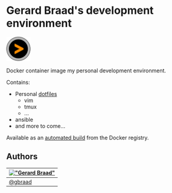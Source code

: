 Gerard Braad's development environment
======================================

!["Prompt"](https://raw.githubusercontent.com/gbraad/assets/gh-pages/icons/prompt-icon-64.png)


Docker container image my personal development environment.

Contains:
  * Personal [dotfiles](https://github.com/gbraad/dotfiles)
    * vim
    * tmux
    * ...
  * ansible
  * and more to come...

Available as an [automated build](https://hub.docker.com/r/gbraad/devenv/) from the Docker registry.


Authors
-------

| [!["Gerard Braad"](http://gravatar.com/avatar/e466994eea3c2a1672564e45aca844d0.png?s=60)](http://gbraad.nl "Gerard Braad <me@gbraad.nl>") |
|---|
| [@gbraad](https://twitter.com/gbraad)  |
